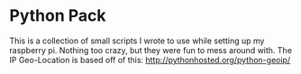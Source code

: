 Python Pack
========

This is a collection of small scripts I wrote to use while setting up my raspberry pi.
Nothing too crazy, but they were fun to mess around with.
The IP Geo-Location is based off of this:
http://pythonhosted.org/python-geoip/
